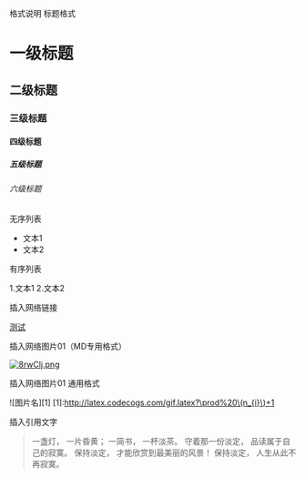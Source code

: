 格式说明
标题格式

# 一级标题
## 二级标题
### 三级标题
#### 四级标题
##### 五级标题
###### 六级标题

无序列表
- 文本1
- 文本2

有序列表

1.文本1
2.文本2

插入网络链接

[测试](http://www.baidu.com "悬停显示文字")

插入网络图片01（MD专用格式）

[![8rwClj.png](https://s1.ax1x.com/2020/03/19/8rwClj.png)](https://imgchr.com/i/8rwClj)

插入网络图片01 通用格式

![图片名][1]
[1]:http://latex.codecogs.com/gif.latex?\prod%20\(n_{i}\)+1


插入引用文字
>一盏灯， 一片昏黄； 一简书， 一杯淡茶。 守着那一份淡定， 品读属于自己的寂寞。 保持淡定， 才能欣赏到最美丽的风景！ 保持淡定， 人生从此不再寂寞。


